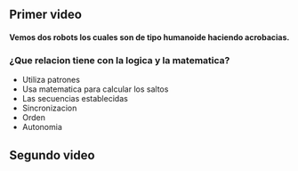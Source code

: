 ## Primer video

#### Vemos dos robots los cuales son de tipo humanoide haciendo acrobacias.

### ¿Que relacion tiene con la logica y la matematica?

- Utiliza patrones
- Usa matematica para calcular los saltos
- Las secuencias establecidas
- Sincronizacion
- Orden
- Autonomia

## Segundo video
